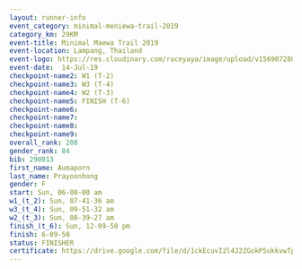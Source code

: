 ```yaml
---
layout: runner-info 
event_category: minimal-meniewa-trail-2019 
category_km: 29KM 
event-title: Minimal Maewa Trail 2019 
event-location: Lampang, Thailand 
event-logo: https://res.cloudinary.com/raceyaya/image/upload/v1569072805/logo/minimal-trail_ktnvsp.jpg 
event-date:  14-Jul-19 
checkpoint-name2: W1 (T-2) 
checkpoint-name3: W3 (T-4) 
checkpoint-name4: W2 (T-3) 
checkpoint-name5: FINISH (T-6) 
checkpoint-name6: 
checkpoint-name7: 
checkpoint-name8: 
checkpoint-name9: 
overall_rank: 208
gender_rank: 84
bib: 290013
first_name: Aumaporn
last_name: Prayoonhong
gender: F
start: Sun, 06-00-00 am
w1_(t_2): Sun, 07-41-36 am
w3_(t_4): Sun, 09-51-32 am
w2_(t_3): Sun, 08-39-27 am
finish_(t_6): Sun, 12-09-50 pm
finish: 6-09-50
status: FINISHER
certificate: https://drive.google.com/file/d/1ckEcuvI2l4J2ZGokPSukkvwTp7uWwOY-/view?usp=sharing
---
```

